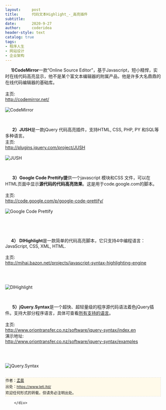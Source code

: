 ```yaml
---
layout:     post
title:      代码文本Highlight_-_高亮插件
subtitle:   
date:       2020-9-27
author:     coderidea
header-style: text
catalog: true
tags:
- 程序人生
- 网站设计
- 企业架构
--- 
```

<div class="postBody">
			<div id="cnblogs_post_body" class="blogpost-body"><div class="Name">    <strong> 1)CodeMirror</strong>一款“Online Source Editor”，基于Javascript，短小精悍，实时在线代码高亮显示，他不是某个富文本编辑器的附属产品，他是许多大名鼎鼎的在线代码编辑器的基础库。
<div class="tool gray"> </div>
</div>
<div>
<div class="P">
<div class="K">主页:</div>
</div>
<div class="P">
<div class="V"><a href="http://codemirror.net/">http://codemirror.net/</a></div>
</div>
<div class="P">
<div class="K"> </div>
</div>
</div>
<div class="Img"><img src="http://www.open-lib.com/attachment/2010-09-11/15-17-38a.jpg" alt="CodeMirror" /></div>
<div class="Content">
<p> </p>
<div class="Name">     <strong> 2）JUSH</strong>是一款jQuery 代码高亮插件，支持HTML, CSS, PHP, PY 和SQL等多种语言。
<div class="tool gray">主页:</div>
</div>
<div>
<div class="P">
<div class="V"><a href="http://plugins.jquery.com/project/JUSH">http://plugins.jquery.com/project/JUSH</a></div>
</div>
<div class="P">
<div class="K"> </div>
</div>
</div>
<div class="Img"><img src="http://www.open-lib.com/attachment/2010-08-17/20-34-54e.png" alt="JUSH" /></div>
<div class="Content">
<p> </p>
<div class="Name">     <strong> 3）Google Code Prettify提</strong>供一个javascript 模块和CSS 文件，可以在HTML页面中显示<strong>源代码的代码高亮效果</strong>。这是用于code.google.com的脚本。
<div class="tool gray"> </div>
</div>
<div>
<div class="P">
<div class="K">主页:</div>
</div>
<div class="P">
<div class="V"><a href="http://code.google.com/p/google-code-prettify/">http://code.google.com/p/google-code-prettify/</a></div>
</div>
<div class="P">
<div class="K"> </div>
</div>
</div>
<div class="Img"><img src="http://www.open-lib.com/attachment/2010-08-17/20-33-34d.jpg" alt="Google Code Prettify" /></div>
<div class="Content">
<p> </p>
<p> </p>
<div class="Name">    <strong> 4） DlHighlight</strong>是一款简单的代码高亮脚本，它只支持4中编程语言：JavaScript, CSS, XML, HTML.
<div class="tool gray"> </div>
</div>
<div>
<div class="P">
<div class="K">主页:</div>
</div>
<div class="P">
<div class="V"><a href="http://mihai.bazon.net/projects/javascript-syntax-highlighting-engine">http://mihai.bazon.net/projects/javascript-syntax-highlighting-engine</a></div>
</div>
<div class="P">
<div class="K"> </div>
</div>
</div>
<p> </p>
<div class="Img"><img src="http://www.open-lib.com/attachment/2010-08-17/20-29-33c.png" alt="DlHighlight" /></div>
<div class="Content">
<p> </p>
<div class="Name">     <strong> 5）jQuery.Syntax</strong>是一个超快、超轻量级的程序源代码语法着色jQuery插件。支持大部分程序语言，具体可查看<a href="http://www.oriontransfer.co.nz/software/jquery-syntax/examples"><span>所有支持的语言</span></a>。
<div class="tool gray"> </div>
</div>
<div>
<div class="P">
<div class="K">主页:</div>
</div>
<div class="P">
<div class="V"><a href="http://www.oriontransfer.co.nz/software/jquery-syntax/index.en">http://www.oriontransfer.co.nz/software/jquery-syntax/index.en</a></div>
</div>
<div class="P">
<div class="K">演示地址:</div>
<div class="V"><a href="http://www.oriontransfer.co.nz/software/jquery-syntax/examples">http://www.oriontransfer.co.nz/software/jquery-syntax/examples</a></div>
</div>
<div class="P">
<div class="K"> </div>
</div>
</div>
<p> </p>
<div class="Img"><img src="http://www.open-lib.com/attachment/2010-04-27/7-28-59a.jpg" alt="jQuery.Syntax" /></div>
</div>


<div id="ckepop"> </div>
<div>
<p id="PSignature" style="line-height:20px;background:#FFFAEA no-repeat 2% 50%;font-size:12px;border:#e0e0e0 1px dashed;">作者：<a href="https://www.leti.ltd/">孟晨</a> <br /> 出处：<a href="https://www.leti.ltd/">https://www.leti.ltd/</a> <br />欢迎任何形式的转载，但请务必注明出处。</p>
</div>
</div>
</div>
</div></div><div id="MySignature"></div>
<div class="clear"></div>
<div id="blog_post_info_block">
<div id="BlogPostCategory"></div>
<div id="EntryTag"></div>
<div id="blog_post_info">
</div>
<div class="clear"></div>
<div id="post_next_prev"></div>
</div>


		</div>